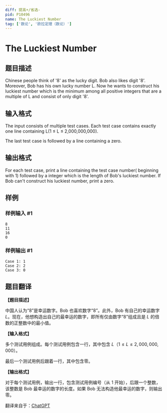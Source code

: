 ```yaml
---
diff: 提高+/省选-
pid: P10496
name: The Luckiest Number
tag: ['数论', '欧拉定理（数论）']
---
```

# The Luckiest Number
## 题目描述

Chinese people think of '8' as the lucky digit. Bob also likes digit '8'. Moreover, Bob has his own lucky number L. Now he wants to construct his luckiest number which is the minimum among all positive integers that are a multiple of L and consist of only digit '8'.
## 输入格式

The input consists of multiple test cases. Each test case contains exactly one line containing L(1 ≤ L ≤ 2,000,000,000).

The last test case is followed by a line containing a zero.
## 输出格式

For each test case, print a line containing the test case number( beginning with 1) followed by a integer which is the length of Bob's luckiest number. If Bob can't construct his luckiest number, print a zero.
## 样例

### 样例输入 #1
```
8
11
16
0
```
### 样例输出 #1
```
Case 1: 1
Case 2: 2
Case 3: 0
```
## 题目翻译

**【题目描述】**

中国人认为“8”是幸运数字。Bob 也喜欢数字“8”。此外，Bob 有自己的幸运数字 $L$。现在，他想构造出自己的最幸运的数字，即所有仅由数字“8”组成且是 $L$ 的倍数的正整数中的最小值。

**【输入格式】**

多个测试用例组成。每个测试用例包含一行，其中包含 $L$（$1 ≤ L ≤ 2,000,000,000$）。

最后一个测试用例后跟着一行，其中包含零。

**【输出格式】**

对于每个测试用例，输出一行，包含测试用例编号（从 $1$ 开始），后跟一个整数，该整数是 Bob 最幸运的数字的长度。如果 Bob 无法构造他最幸运的数字，则输出零。

翻译来自于：[ChatGPT](https://chatgpt.com/)
